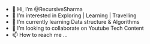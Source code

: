 - 👋 Hi, I’m @RecursiveSharma
- 👀 I’m interested in Exploring | Learning | Travelling
- 🌱 I’m currently learning Data structure & Algorithms
- 💞️ I’m looking to collaborate on Youtube Tech Content
- 📫 How to reach me ...

<!---
RecursiveSharma/RecursiveSharma is a ✨ special ✨ repository because its `README.md` (this file) appears on your GitHub profile.
You can click the Preview link to take a look at your changes.
--->
